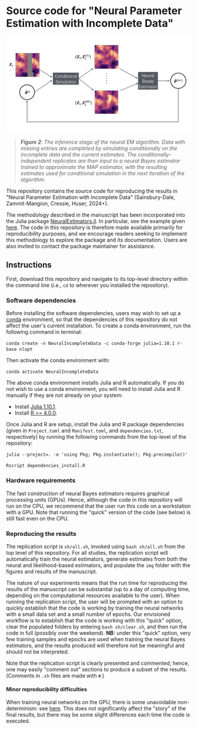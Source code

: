 # Source code for "Neural Parameter Estimation with Incomplete Data"

![Figure 2: The inference stage of the neural EM algorithm.](/img/schematic.png?raw=true)

> _**Figure 2**: The inference stage of the neural EM algorithm. Data with missing entries are completed by simulating conditionally on the incomplete data and the current estimates. The conditionally-independent replicates are then input to a neural Bayes estimator trained to approximate the MAP estimator, with the resulting estimates used for conditional simulation in the next iteration of the algorithm._

This repository contains the source code for reproducing the results in "Neural Parameter Estimation with Incomplete Data" (Sainsbury-Dale, Zammit-Mangion, Cressie, Huser, 2024+).

The methodology described in the manuscript has been incorporated into the Julia package [NeuralEstimators.jl](https://github.com/msainsburydale/NeuralEstimators.jl). In particular, see the example given [here](https://msainsburydale.github.io/NeuralEstimators.jl/dev/workflow/advancedusage/#Missing-data). The code in this repository is therefore made available primarily for reproducibility purposes, and we encourage readers seeking to implement this methodology to explore the package and its documentation. Users are also invited to contact the package maintainer for assistance. 

## Instructions

First, download this repository and navigate to its top-level directory within the command line (i.e., `cd` to wherever you installed the repository).

### Software dependencies

Before installing the software dependencies, users may wish to set up a [conda](https://docs.conda.io/projects/conda/en/latest/user-guide/install/linux.html) environment, so that the dependencies of this repository do not affect the user's current installation. To create a conda environment, run the following command in terminal:

```
conda create -n NeuralIncompleteData -c conda-forge julia=1.10.1 r-base nlopt
```

Then activate the conda environment with:

```
conda activate NeuralIncompleteData
```

The above conda environment installs Julia and R automatically. If you do not wish to use a conda environment, you will need to install Julia and R manually if they are not already on your system:  

- Install [Julia 1.10.1](https://julialang.org/downloads/).
- Install [R >= 4.0.0](https://www.r-project.org/).

Once Julia and R are setup, install the Julia and R package dependencies (given in `Project.toml` and `Manifest.toml`, and `dependencies.txt`, respectively) by running the following commands from the top-level of the repository:

```
julia --project=. -e 'using Pkg; Pkg.instantiate(); Pkg.precompile()'
```
```
Rscript dependencies_install.R
```

### Hardware requirements

The fast construction of neural Bayes estimators requires graphical processing units (GPUs). Hence, although the code in this repository will run on the CPU, we recommend that the user run this code on a workstation with a GPU. Note that running the "quick" version of the code (see below) is still fast even on the CPU.

### Reproducing the results

The replication script is `sh/all.sh`, invoked using `bash sh/all.sh` from the top level of this repository. For all studies, the replication script will automatically train the neural estimators, generate estimates from both the neural and likelihood-based estimators, and populate the `img` folder with the figures and results of the manuscript.

The nature of our experiments means that the run time for reproducing the results of the manuscript can be substantial (up to a day of computing time, depending on the computational resources available to the user). When running the replication script, the user will be prompted with an option to quickly establish that the code is working by training the neural networks with a small data set and a small number of epochs. Our envisioned workflow is to establish that the code is working with this "quick" option, clear the populated folders by entering `bash sh/clear.sh`, and then run the code in full (possibly over the weekend). **NB:** under this "quick" option, very few training samples and epochs are used when training the neural Bayes estimators, and the results produced will therefore not be meaningful and should not be interpreted.  

Note that the replication script is clearly presented and commented; hence, one may easily "comment out" sections to produce a subset of the results. (Comments in `.sh` files are made with `#`.)


#### Minor reproducibility difficulties

When training neural networks on the GPU, there is some unavoidable non-determinism: see [here](https://discourse.julialang.org/t/flux-reproducibility-of-gpu-experiments/62092). This does not significantly affect the "story" of the final results, but there may be some slight differences each time the code is executed.
